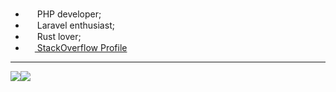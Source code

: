 - <img src="https://upload.wikimedia.org/wikipedia/commons/2/27/PHP-logo.svg" width="15"/> PHP developer;
- <img src="https://upload.wikimedia.org/wikipedia/commons/thumb/9/9a/Laravel.svg/1200px-Laravel.svg.png" width="15"/> Laravel enthusiast;
- <img src="https://upload.wikimedia.org/wikipedia/commons/thumb/d/d5/Rust_programming_language_black_logo.svg/1200px-Rust_programming_language_black_logo.svg.png" width="15"/> Rust lover;
- <a target="_blank" href="https://pt.stackoverflow.com/users/70554/13dev"><img src="https://upload.wikimedia.org/wikipedia/commons/thumb/e/ef/Stack_Overflow_icon.svg/768px-Stack_Overflow_icon.svg.png" width="15"/> StackOverflow Profile</a>

---
<div align="center">
  <div style="display: flex; align-items: flex-start;">
    <img src="https://github-readme-stats.vercel.app/api?username=13dev&show_icons=true&include_all_commits=true&line_height=20&hide_border=true&theme=graywhite"/>
    <img src="https://github-readme-stats.vercel.app/api/top-langs/?username=13dev&layout=compact&theme=graywhite&hide_border=true" />
  </div>
</div>

